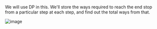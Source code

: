 We will use DP in this. We'll store the ways required to reach the end stop from a particular step at each step, and find out the total ways from that.

![image](https://github.com/therealaaryan/data-structures-algo./assets/51379599/f9179639-29ec-44e1-b605-cd46460ca8df)
​

